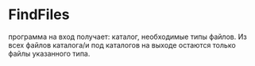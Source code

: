 # FindFiles
программа на вход получает: каталог, необходимые типы файлов. Из всех файлов каталога/и под каталогов на выходе остаются только файлы указанного типа.
